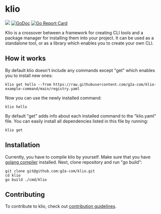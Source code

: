 # klio

[![](https://img.shields.io/github/workflow/status/spf13/cobra/Test?longCache=tru&label=Test&logo=github%20actions&logoColor=fff)](https://github.com/spf13/cobra/actions?query=workflow%3ATest)
[![GoDoc](https://godoc.org/github.com/g2a-com/klio?status.svg)](https://godoc.org/github.com/g2a-com/klio)
[![Go Report Card](https://goreportcard.com/badge/github.com/g2a-com/klio)](https://goreportcard.com/report/github.com/g2a-com/klio)

Klio is a crossover between a framework for creating CLI tools and a package manager for installing
them into your project. It can be used as a standalone tool, or as a library which enables you to
create your own CLI.

## How it works

By default klio doesn't include any commands except "get" which enables you to install new ones:

```
klio get hello --from https://raw.githubusercontent.com/g2a-com/klio-example-command/main/registry.yaml
```

Now you can use the newly installed command:

```
klio hello
```

By default "get" adds info about each installed command to the "klio.yaml" file. You can easily
install all dependencies listed in this file by running:

```
klio get
```

## Installation

Currently, you have to compile klio by yourself. Make sure that you have
[golang compiler](https://golang.org/dl/) installed. Next, clone repository and run "go build":

```
git clone git@github.com:g2a-com/klio.git
cd klio
go build ./cmd/klio
```

## Contributing

To contribute to klio, check out [contribution guidelines](./CONTRIBUTING.md).
